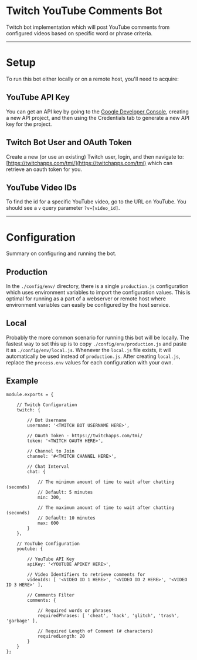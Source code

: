 # Twitch YouTube Comments Bot
Twitch bot implementation which will post YouTube comments from configured videos based on specific word or phrase criteria. 

---- 

# Setup
To run this bot either locally or on a remote host, you'll need to acquire:

## YouTube API Key
You can get an API key by going to the [Google Developer Console](https://console.developers.google.com/apis/dashboard), creating a new API project, and then using the Credentials tab to generate a new API key for the project. 

## Twitch Bot User and OAuth Token
Create a new (or use an existing) Twitch user, login, and then navigate to: [https://twitchapps.com/tmi/](https://twitchapps.com/tmi) which can retrieve an oauth token for you.

## YouTube Video IDs
To find the id for a specific YouTube video, go to the URL on YouTube. You should see a `v` query parameter `?v=[video_id]`. 

---- 

# Configuration
Summary on configuring and running the bot.

## Production
In the `./config/env/` directory, there is a single `production.js` configuration which uses environment variables to import the configuration values. This is optimal for running as a part of a webserver or remote host where environment variables can easily be configured by the host service. 

## Local
Probably the more common scenario for running this bot will be locally. The fastest way to set this up is to copy `./config/env/production.js` and paste it as `./config/env/local.js`. Whenever the `local.js` file exists, it will automatically be used instead of `production.js`. After creating `local.js`, replace the `process.env` values for each configuration with your own. 

## Example
```
module.exports = {

    // Twitch Configuration
    twitch: {
        
        // Bot Username
        username: '<TWITCH BOT USERNAME HERE>',

        // OAuth Token - https://twitchapps.com/tmi/
        token: '<TWITCH OAUTH HERE>',

        // Channel to Join
        channel: '#<TWITCH CHANNEL HERE>',

        // Chat Interval
        chat: {
            
            // The minimum amount of time to wait after chatting (seconds)
            // Default: 5 minutes
            min: 300,

            // The maximum amount of time to wait after chatting (seconds)
            // Default: 10 minutes
            max: 600
        }
    },

    // YouTube Configuration
    youtube: {
        
        // YouTube API Key
        apiKey: '<YOUTUBE APIKEY HERE>',

        // Video Identifiers to retrieve comments for
        videoIds: [ '<VIDEO ID 1 HERE>', '<VIDEO ID 2 HERE>', '<VIDEO ID 3 HERE>' ],

        // Comments Filter
        comments: {

            // Required words or phrases
            requiredPhrases: [ 'cheat', 'hack', 'glitch', 'trash', 'garbage' ],

            // Required Length of Comment (# characters)
            requiredLength: 20
        }
    }
};
```
